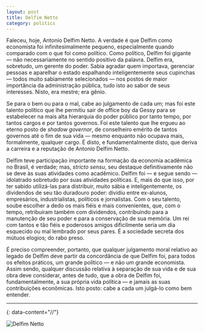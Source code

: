 ```yaml
---
layout: post
title: Delfim Netto
category: politics
---
```

Faleceu, hoje, Antonio Delfim Netto. A verdade é que Delfim como economista foi infinitesimalmente pequeno, especialmente quando comparado com o que foi como político. Como político, Delfim foi gigante — não necessariamente no sentido positivo da palavra. Delfim era, sobretudo, um gerente do poder. Sabia agradar quem importava, gerenciar pessoas e aparelhar o estado espalhando inteligentemente seus cupinchas — todos muito sabiamente selecionados — nos postos de maior importância da administração pública, tudo isto ao sabor de seus interesses. Nisto, era mestre; era gênio. 

Se para o bem ou para o mal, cabe ao julgamento de cada um; mas foi este talento político que lhe permitiu sair de office boy da Gessy para se estabelecer na mais alta hierarquia do poder público por tanto tempo, por tantos cargos e por tantos governos. Foi este talento que lhe ergueu ao eterno posto de *shadow governor*, de conselheiro emérito de tantos governos até o fim de sua vida — mesmo enquanto não ocupava mais, formalmente, qualquer cargo. É disto, e fundamentalmente disto, que deriva a carreira e a reputação de Antonio Delfim Netto. 

Delfim teve participação importante na formação da economia acadêmica no Brasil, é verdade; mas, *stricto sensu*, seu destaque definitivamente não se deve às suas atividades como acadêmico. Delfim foi — e segue sendo — idolatrado sobretudo por suas atividades políticas. E, mais do que isso, por ter sabido utilizá-las para distribuir, muito sábia e inteligentemente, os dividendos de seu tão duradouro poder: dividiu entre ex-alunos, empresários, industrialistas, políticos e jornalistas. Com o seu talento, soube escolher a dedo os mais fiéis e mais convenientes, que, com o tempo, retribuíram também com dividendos, contribuindo para a manutenção de seu poder e para a conservação de sua memória. Um rei com tantos e tão fiéis e poderosos amigos dificilmente seria um dia esquecido ou mal lembrado por seus pares. É a sociedade secreta dos mútuos elogios; do rabo preso. 

É preciso compreender, portanto, que qualquer julgamento moral relativo ao legado de Delfim deve partir da concordância de que Delfim foi, para todos os efeitos práticos, um grande político — e não um grande economista. Assim sendo, qualquer discussão relativa à separação de sua vida e de sua obra deve considerar, antes de tudo, que a obra de Delfim foi, fundamentalmente, a sua própria vida política — e jamais as suas contribuições econômicas. Isto posto: cabe a cada um julgá-lo como bem entender.

---
{: data-content="//"}

![Delfim Netto](https://raw.githubusercontent.com/luanborelli/luanborelli.github.io/master/_posts/Pasted%20image$2020240814000356.png) 
